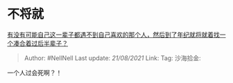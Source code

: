 # 不将就

[有没有可能自己这一辈子都遇不到自己喜欢的那个人，然后到了年纪就将就着找一个凑合着过后半辈子？](https://www.zhihu.com/question/318144086/answer/645510952)

> Author: #NellNell
> Last update: *21/08/2021*
> Link:
> Tag:
> 沙海拾金:

一个人过会死啊？！

